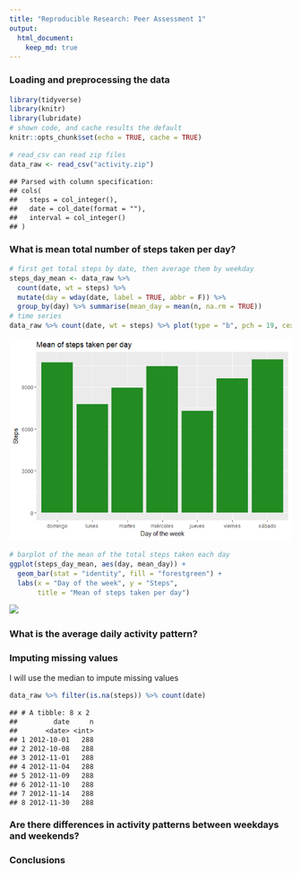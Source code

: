 ```yaml
---
title: "Reproducible Research: Peer Assessment 1"
output: 
  html_document:
    keep_md: true
--- 
```



### Loading and preprocessing the data


```r
library(tidyverse)
library(knitr)
library(lubridate)
# shown code, and cache results the default
knitr::opts_chunk$set(echo = TRUE, cache = TRUE)
```

```r
# read_csv can read zip files
data_raw <- read_csv("activity.zip")
```

```
## Parsed with column specification:
## cols(
##   steps = col_integer(),
##   date = col_date(format = ""),
##   interval = col_integer()
## )
```

### What is mean total number of steps taken per day?


```r
# first get total steps by date, then average them by weekday
steps_day_mean <- data_raw %>% 
  count(date, wt = steps) %>%
  mutate(day = wday(date, label = TRUE, abbr = F)) %>% 
  group_by(day) %>% summarise(mean_day = mean(n, na.rm = TRUE))
# time series
data_raw %>% count(date, wt = steps) %>% plot(type = "b", pch = 19, cex = .5); grid()
```

![](PA1_template_files/figure-html/viz_steps_day-1.png)<!-- -->

```r
# barplot of the mean of the total steps taken each day
ggplot(steps_day_mean, aes(day, mean_day)) +
  geom_bar(stat = "identity", fill = "forestgreen") +
  labs(x = "Day of the week", y = "Steps", 
       title = "Mean of steps taken per day")
```

![](PA1_template_files/figure-html/viz_steps_day-2.png)<!-- -->


### What is the average daily activity pattern?



### Imputing missing values

I will use the median to impute missing values

```r
data_raw %>% filter(is.na(steps)) %>% count(date)
```

```
## # A tibble: 8 x 2
##         date     n
##       <date> <int>
## 1 2012-10-01   288
## 2 2012-10-08   288
## 3 2012-11-01   288
## 4 2012-11-04   288
## 5 2012-11-09   288
## 6 2012-11-10   288
## 7 2012-11-14   288
## 8 2012-11-30   288
```



### Are there differences in activity patterns between weekdays and weekends?



### Conclusions  




